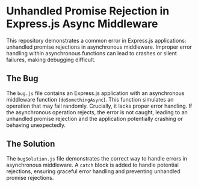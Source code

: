 # Unhandled Promise Rejection in Express.js Async Middleware

This repository demonstrates a common error in Express.js applications: unhandled promise rejections in asynchronous middleware.  Improper error handling within asynchronous functions can lead to crashes or silent failures, making debugging difficult.

## The Bug

The `bug.js` file contains an Express.js application with an asynchronous middleware function (`doSomethingAsync`). This function simulates an operation that may fail randomly.  Crucially, it lacks proper error handling. If the asynchronous operation rejects, the error is not caught, leading to an unhandled promise rejection and the application potentially crashing or behaving unexpectedly.

## The Solution

The `bugSolution.js` file demonstrates the correct way to handle errors in asynchronous middleware.  A `catch` block is added to handle potential rejections, ensuring graceful error handling and preventing unhandled promise rejections.